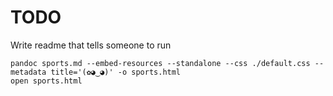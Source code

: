 # TODO

Write readme that tells someone to run


```shell
pandoc sports.md --embed-resources --standalone --css ./default.css --metadata title='(✿◕‿◕)' -o sports.html
open sports.html
```

